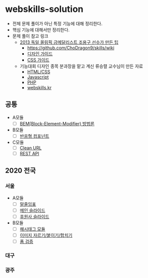 # webskills-solution

- 전체 문제 풀이가 아닌 특정 기능에 대해 정리한다.
- 핵심 기능에 대해서만 정리한다.
- 문제 풀이 참고 링크
  - [2013 독일 올림픽 금메달리스트 조용구 선수가 만든 팁](https://github.com/ChoDragon9/skills)
    - https://github.com/ChoDragon9/skills/wiki
    - [디자인 가이드](https://github.com/ChoDragon9/skills/wiki/%EB%94%94%EC%9E%90%EC%9D%B8-%EA%B0%80%EC%9D%B4%EB%93%9C-%EC%A0%95%EB%A6%AC)
    - [CSS 가이드](https://github.com/ChoDragon9/skills/wiki/%EB%A0%88%EC%9D%B4%EC%95%84%EC%9B%83%EA%B3%BC%EC%A0%9C-%EC%95%84%EB%A6%84%EB%8B%B5%EA%B2%8C-%ED%95%B4%EA%B2%B0%ED%95%98%EA%B8%B0)
  - 기능대회 디자인 종목 분과장을 맡고 계신 류승렬 교수님이 만든 자료
    - [HTML/CSS](https://webskills.kr/2018/data/WEB_HTML_CSS.pdf)
    - [Javascript](https://webskills.kr/2018/data/JavaScript_jQuery.pdf)
    - [PHP](https://webskills.kr/2018/data/PHP_Web_Programming.pdf)
    - [webskills.kr](https://webskills.kr/)

## 공통

- A모듈
  - [ ] [BEM(Block-Element-Modifier) 방법론](./C_Module/공통-BEMCSS/)
- B모듈
  - [ ] [반응형 컴포넌트](./B_Module/공통-반응형-컴포넌트/)
- C모듈
  - [ ] [Clean URL](./C_Module/공통-clean-url/)
  - [ ] [REST API](./C_Module/공통-RESTAPI/)

## 2020 전국

### 서울

- A모듈
  - [ ] [말줄임표](./A_Module/2020-서울-말줄임표/)
  - [ ] [메인 슬라이드](./A_Module/2020-서울-메인-슬라이드/)
  - [ ] [후원사 슬라이드](./A_Module/2020-서울-후원사-슬라이드/)
- B모듈
  - [ ] [해시태그 모듈](./B_Module/2020-서울-해시태그/)
  - [ ] [이미지 자르기/붙이기/합치기](./B_Module/2020-서울-이미지-자르기-붙이기-합치기/)
  - [ ] [폼 검증](./B_Module/2020-서울-폼-검증/)
  
### 대구

### 광주